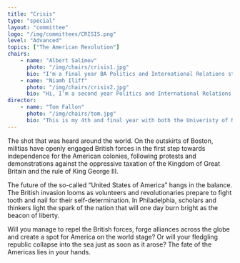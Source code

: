 ```yaml
---
title: "Crisis"
type: "special"
layout: "committee"
logo: "/img/committees/CRISIS.png"
level: "Advanced"
topics: ["The American Revolution"]
chairs:
    - name: "Albert Salimov"
      photo: "/img/chairs/crisis1.jpg"
      bio: "I'm a final year BA Politics and International Relations student at the University of Nottingham. Although I have been exposed to MUN in sixth form, I  became involved at the beginning of first year when he joined his university’s MUN society. Since then, I have been a co-treasurer and secretariat member, helping to restart NOTTSMUN following Covid and chairing the Arctic Council committee. Previously, I was a LIMUN 23 delegate representing PRC in the COP committee and Head of the RAIPON delegation at NORMAC 2 at UEA. MUN develops my public speaking and negotiation skills and has created lifelong friendships, as well as exposing me to diverse perspectives on important issues. In my spare time, I enjoy reading on current affairs, volunteering, playing badminton and listening to 70s psychedelic rock."
    - name: "Niamh Iliff"
      photo: "/img/chairs/crisis2.jpg"
      bio: "Hi, I'm a second year Politics and International Relations student at Nottingham and I love politics and debate. For me this is what model UN is all about! The ability to delve into foreign affairs from a variety of views and read into conflicts I may not otherwise have done is brilliant. Being a member of the society for the second year now, it's amazing how much its helped my confidence public speaking and voicing my own opinions, something I'd love to empower MUN beginners to do!"
director:
    - name: "Tom Fallon"
      photo: "/img/chairs/tom.jpg"
      bio: "This is my 4th and final year with both the Univeristy of Nottingham and the United Nations Society. I can say without a doubt that MUN has given me the best friendships and experiences I could have ever asked for. If I could go back and restart university, I'd do it all again."
---
```


The shot that was heard around the world. On the outskirts of Boston, militias have openly engaged British forces in the first step towards independence for the American colonies, following protests and demonstrations against the oppressive taxation of the Kingdom of Great Britain and the rule of King George III.

The future of the so-called “United States of America” hangs in the balance. The British invasion looms as volunteers and revolutionaries prepare to fight tooth and nail for their self-determination. In Philadelphia, scholars and thinkers light the spark of the nation that will one day burn bright as the beacon of liberty.

Will you manage to repel the British forces, forge alliances across the globe and create a spot for America on the world stage? Or will your fledgling republic collapse into the sea just as soon as it arose? The fate of the Americas lies in your hands.
